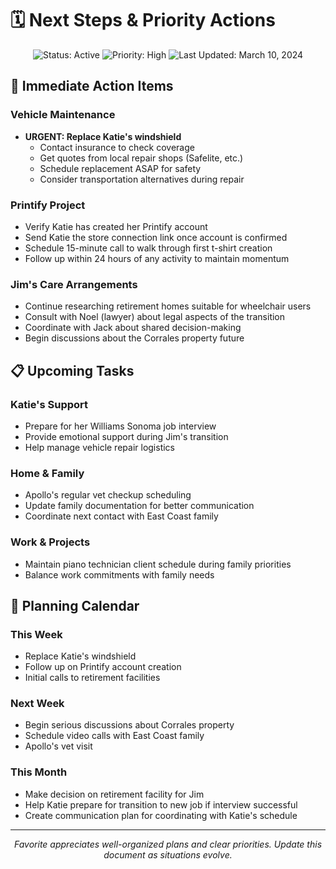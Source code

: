# 🗓️ Next Steps & Priority Actions

<div align="center">
  <img src="https://img.shields.io/badge/Status-Active-brightgreen" alt="Status: Active">
  <img src="https://img.shields.io/badge/Priority-High-red" alt="Priority: High">
  <img src="https://img.shields.io/badge/Last_Updated-March_10_2024-blue" alt="Last Updated: March 10, 2024">
</div>

## 🚨 Immediate Action Items

### Vehicle Maintenance
- **URGENT: Replace Katie's windshield**
  - Contact insurance to check coverage
  - Get quotes from local repair shops (Safelite, etc.)
  - Schedule replacement ASAP for safety
  - Consider transportation alternatives during repair

### Printify Project
- Verify Katie has created her Printify account
- Send Katie the store connection link once account is confirmed
- Schedule 15-minute call to walk through first t-shirt creation
- Follow up within 24 hours of any activity to maintain momentum

### Jim's Care Arrangements
- Continue researching retirement homes suitable for wheelchair users
- Consult with Noel (lawyer) about legal aspects of the transition
- Coordinate with Jack about shared decision-making
- Begin discussions about the Corrales property future

## 📋 Upcoming Tasks

### Katie's Support
- Prepare for her Williams Sonoma job interview
- Provide emotional support during Jim's transition
- Help manage vehicle repair logistics

### Home & Family
- Apollo's regular vet checkup scheduling
- Update family documentation for better communication
- Coordinate next contact with East Coast family

### Work & Projects
- Maintain piano technician client schedule during family priorities
- Balance work commitments with family needs

## 📅 Planning Calendar

### This Week
- Replace Katie's windshield
- Follow up on Printify account creation
- Initial calls to retirement facilities

### Next Week
- Begin serious discussions about Corrales property
- Schedule video calls with East Coast family
- Apollo's vet visit

### This Month
- Make decision on retirement facility for Jim
- Help Katie prepare for transition to new job if interview successful
- Create communication plan for coordinating with Katie's schedule

---

<div align="center">
  <p><i>Favorite appreciates well-organized plans and clear priorities. Update this document as situations evolve.</i></p>
</div> 